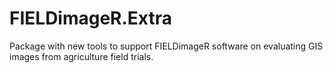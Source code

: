 # FIELDimageR.Extra
Package with new tools to support FIELDimageR software on evaluating GIS images from agriculture field trials. 
